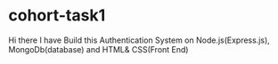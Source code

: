 # cohort-task1
Hi there I have Build this Authentication System on Node.js(Express.js), MongoDb(database) and HTML&amp; CSS(Front End)
